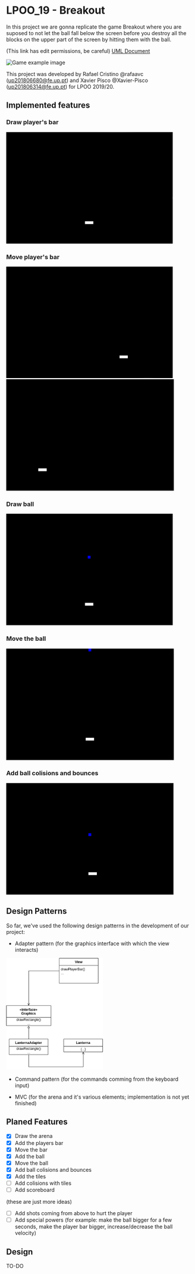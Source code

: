 # LPOO_19 - Breakout

In this project we are gonna replicate the game Breakout where you are suposed to not let the ball fall below the screen before you destroy all the blocks on the upper part of the screen by hitting them with the ball.

(This link has edit permissions, be careful)
[UML Document](https://drive.google.com/file/d/1M48P9BENmmRgFDlytl21KWHs9SB5GJh9/view?usp=sharing)

![Game example image](https://www.ludumdare.com/compo/wp-content/uploads/2012/08/breakout_clone-550x733.png)

This project was developed by Rafael Cristino @rafaavc (up201806680@fe.up.pt) and Xavier Pisco @Xavier-Pisco (up201806314@fe.up.pt) for LPOO 2019/20.


## Implemented features

### Draw player's bar 
<img src="PlayerBar.png" height="300">

### Move player's bar
<img src="PlayerBarMoving1.png" height="300">
<img src="PlayerBarMoving2.png" height="300">

### Draw ball
<img src="PlayerBar and Ball.png" height="300">

### Move the ball
<img src="BallMoving.png" height="300">


### Add ball colisions and bounces
<img src="BallCollision.gif" height="300">


## Design Patterns

So far, we've used the following design patterns in the development of our project:

- Adapter pattern (for the graphics interface with which the view interacts)

<img src="AdapterPatternGraphics.png" height="300">

- Command pattern (for the commands comming from the keyboard input)

- MVC (for the arena and it's various elements; implementation is not yet finished)



## Planed Features

- [x] Draw the arena
- [x] Add the players bar
- [x] Move the bar
- [x] Add the ball
- [x] Move the ball 
- [x] Add ball colisions and bounces
- [x] Add the tiles
- [ ] Add colisions with tiles
- [ ] Add scoreboard

(these are just more ideas)
- [ ] Add shots coming from above to hurt the player
- [ ] Add special powers (for example: make the ball bigger for a few seconds, make the player bar bigger, increase/decrease the ball velocity)

## Design

TO-DO

